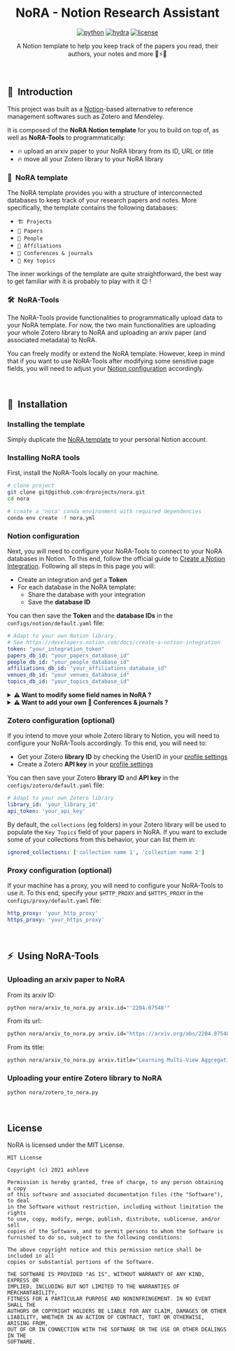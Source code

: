 <div align="center">

# NoRA - Notion Research Assistant 

[![python](https://img.shields.io/badge/-Python-blue?logo=python&logoColor=white)](https://github.com/pre-commit/pre-commit)
[![hydra](https://img.shields.io/badge/Config-Hydra_1.2-89b8cd)](https://hydra.cc/)
[![license](https://img.shields.io/badge/License-MIT-green.svg?labelColor=gray)](https://github.com/ashleve/lightning-hydra-template#license)

A Notion template to help you keep track of the papers you read, their authors, 
your notes and more 🚀⚡🔥

</div>

<br>

## 📌  Introduction

This project was built as a [Notion](https://www.notion.so)-based alternative to 
reference management softwares such as Zotero and Mendeley.

It is composed of the **NoRA Notion template** for you to build on top of, as 
well as **NoRA-Tools** to programmatically:
- 🔥 upload an arxiv paper to your NoRA library from its ID, URL or title
- 🔥 move all your Zotero library to your NoRA library

### 🧪  NoRA template

The NoRA template provides you with a structure of interconnected databases to 
keep track of your research papers and notes.
More specifically, the template contains the following databases:
- `🏗️ Projects`
- `📜 Papers`
- `👤 People`
- `🏢 Affiliations`
- `🤹 Conferences & journals`
- `🧲 Key topics`

The inner workings of the template are quite straightforward, the best way to 
get familiar with it is probably to play with it 😉 !

### 🛠  NoRA-Tools

The NoRA-Tools provide functionalities to programmatically upload data to your 
NoRA template. For now, the two main functionalities are uploading your whole 
Zotero library to NoRA and uploading an arxiv paper (and associated metadata) 
to NoRA.

You can freely modify or extend the NoRA template. However, keep in mind that if 
you want to use NoRA-Tools after modifying some sensitive page fields, you will 
need to adjust your [Notion configuration](###notion-configuration) accordingly.

<br>

## 🧱  Installation

### Installing the template

Simply duplicate the [NoRA template](https://silent-switch-780.notion.site/Template-research-library-286d3393a7e845c6a689a5c693790987) to your personal Notion account.

### Installing NoRA tools

First, install the NoRA-Tools locally on your machine.

```bash
# clone project
git clone git@github.com:drprojects/nora.git
cd nora

# create a 'nora' conda environment with required dependencies
conda env create -f nora.yml
```

### Notion configuration

Next, you will need to configure your NoRA-Tools to connect to your NoRA databases in Notion.
To this end, follow the official guide to [Create a Notion Integration](https://developers.notion.com/docs/create-a-notion-integration).
Following all steps in this page you will:
- Create an integration and get a **Token**
- For each database in the NoRA template:
  - Share the database with your integration
  - Save the **database ID**

You can then save the **Token** and the **database IDs** in the `configs/notion/default.yaml` file:

````yaml
# Adapt to your own Notion library.
# See https://developers.notion.com/docs/create-a-notion-integration
token: "your_integration_token"
papers_db_id: "your_papers_database_id"
people_db_id: "your_people_database_id"
affiliations_db_id: "your_affiliations_database_id"
venues_db_id: "your_venues_database_id"
topics_db_id: "your_topics_database_id"
````

<details>
<summary><b>⚠️ Want to modify some field names in NoRA ?️</b></summary>

By default, NoRA-Tools expect the attribute fields (eg column names in Notion) of your papers, people, etc. to have specific values.
If you want to adjust those, you will also need to adjust the `configs/notion/default.yaml` file:

````yaml
# If you happen to modify your field names in Notion, update the
# following database-specific keys
person_keys:
    name: 'Name'
    affiliations: '🏢 Affiliations'
    papers: '📜 Papers'
    website: 'Website'

paper_keys:
    name: 'Name'
    authors: '👤 Authors'
    abstract:  'Abstract'
    topics: '🧲 Key topics'
    url: 'URL'
    to_read: 'Reading status'
    year: 'Year'
    venue:  '🤹 Venue'

affiliation_keys:
    name: 'Name'

venue_keys:
    name: 'Name'
````

</details>

<details>
<summary><b>
⚠️ Want to add your own 🤹 Conferences & journals ?️</b></summary>

By default, when parsing an arxiv paper, NoRA-Tools will try to figure out 
which `🤹 Conferences & journals` to place it under. However, one can hardly 
account for all possible conference and journal names, nor for all the slight 
formatting differences used to describe how a paper was published. Yet, we 
attempt to group the most frequent ones using a predefined `VENUES` dictionary 
in `nora/utils/venues.py`.

If many papers from your library are from a conference or journal absent from 
this dictionary, and you would like them to be grouped under the same 
`🤹 Conferences & journals` item, you can simply append your own entries in 
`VENUES`, using the following format:

````python
'lowercase_match_to_search_for_in_arxiv_metadata': 'shorthand_under_which_to_group'
````

</details>

### Zotero configuration (optional)

If you intend to move your whole Zotero library to Notion, you will need to configure your NoRA-Tools accordingly.
To this end, you will need to:
- Get your Zotero **library ID** by checking the UserID in your [profile settings](https://www.zotero.org/settings/keys)
- Create a Zotero **API key** in your [profile settings](https://www.zotero.org/settings/keys)

You can then save your Zotero **library ID** and **API key** in the `configs/zotero/default.yaml` file:

````yaml
# Adapt to your own Zotero library
library_id: 'your_library_id'
api_token: 'your_api_key'
````

By default, the `collections` (eg folders) in your Zotero library will be used to populate the `Key Topics` field of your papers in NoRA.
If you want to exclude some of your collections from this behavior, your can list them in:

````yaml
ignored_collections: ['collection name 1', 'collection name 2']
````

### Proxy configuration (optional)

If your machine has a proxy, you will need to configure your NoRA-Tools to use it.
To this end, specify your `$HTTP_PROXY` and `$HTTPS_PROXY` in the `configs/proxy/default.yaml` file:

````yaml
http_proxy: 'your_http_proxy'
https_proxy: 'your_https_proxy'
````

<br>

## ⚡  Using NoRA-Tools

### Uploading an arxiv paper to NoRA

From its arxiv ID:

```bash
python nora/arxiv_to_nora.py arxiv.id="'2204.07548'"
```

From its url:

```bash
python nora/arxiv_to_nora.py arxiv.id="https://arxiv.org/abs/2204.07548"
```

From its title:

```bash
python nora/arxiv_to_nora.py arxiv.title="Learning Multi-View Aggregation In the Wild for Large-Scale 3D Semantic Segmentation"
```

### Uploading your entire Zotero library to NoRA

```bash
python nora/zotero_to_nora.py
```

<br>

## License

NoRA is licensed under the MIT License.

```
MIT License

Copyright (c) 2021 ashleve

Permission is hereby granted, free of charge, to any person obtaining a copy
of this software and associated documentation files (the "Software"), to deal
in the Software without restriction, including without limitation the rights
to use, copy, modify, merge, publish, distribute, sublicense, and/or sell
copies of the Software, and to permit persons to whom the Software is
furnished to do so, subject to the following conditions:

The above copyright notice and this permission notice shall be included in all
copies or substantial portions of the Software.

THE SOFTWARE IS PROVIDED "AS IS", WITHOUT WARRANTY OF ANY KIND, EXPRESS OR
IMPLIED, INCLUDING BUT NOT LIMITED TO THE WARRANTIES OF MERCHANTABILITY,
FITNESS FOR A PARTICULAR PURPOSE AND NONINFRINGEMENT. IN NO EVENT SHALL THE
AUTHORS OR COPYRIGHT HOLDERS BE LIABLE FOR ANY CLAIM, DAMAGES OR OTHER
LIABILITY, WHETHER IN AN ACTION OF CONTRACT, TORT OR OTHERWISE, ARISING FROM,
OUT OF OR IN CONNECTION WITH THE SOFTWARE OR THE USE OR OTHER DEALINGS IN THE
SOFTWARE.
```
